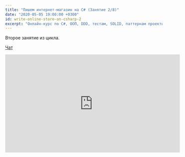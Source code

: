 ```yaml
---
title: "Пишем интернет-магазин на C# (Занятие 2/8)"
date: "2020-05-05 19:00:00 +0300"
id: write-online-store-on-csharp-2
excerpt: "Онлайн-курс по C#, ООП, DDD, тестам, SOLID, паттернам проектирования, Agile."
---
```


Второе занятие из цикла.

[Чат](/download/write-online-shop-on-csharp-2.txt)

<div class="video">
    <iframe width="560" height="315" src="https://www.youtube.com/embed/2oxrED5FJf0" frameborder="0" allow="accelerometer; autoplay; encrypted-media; gyroscope; picture-in-picture" allowfullscreen></iframe>
</div>

